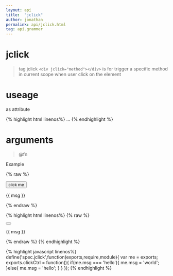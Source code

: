 ```yaml
---
layout: api
title:  "jclick"
author: jonathan
permalink: api/jclick.html
tag: api.grammer
---
```


# jclick

>tag jclick `<div jclick="method"></div>` is for trigger a specific method in current
scope when user click on the element


# useage

as attribute


{% highlight html linenos%}
<ANY
  jclick="fn">
...
</ANY>
{% endhighlight %}

# arguments

> @fn

Example  


{% raw %}
<div scope="spec.jclick">
  <button jclick="clickCtrl">click me</button> 
  <p>{{ msg }}</p> 
</div>
{% endraw %}

{% highlight html linenos%}
{% raw %}
<div scope="spec.jclick">
  <button jclick="clickCtrl"></button> 
  <p>{{ msg }}</p> 
</div>
{% endraw %}
{% endhighlight %}

{% highlight javascript linenos%}
define('spec.jclick',function(exports,require,module){
  var me = exports;
  exports.clickCtrl = function(){
    if(me.msg === 'hello'){
      me.msg = 'world';
    }else{
      me.msg = 'hello';
    }
  }
});
{% endhighlight %}
